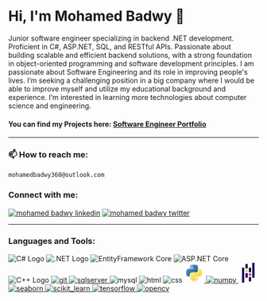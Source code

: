 <h1 align="left"> Hi, I'm Mohamed Badwy 👋 </h1>

Junior software engineer specializing in backend .NET development. Proficient in C#, ASP.NET, SQL, and RESTful APIs. Passionate about building scalable and efficient backend solutions, with a strong foundation in object-oriented programming and software development principles. I am passionate about Software Engineering and its role in improving people's lives. I’m seeking a challenging position in a big company where I would be able to improve myself and utilize my educational background and experience. I’m interested in learning more technologies about computer science and engineering.

#### You can find my Projects here:   [Software Engineer Portfolio](https://github.com/MohamedBadwy360/Software-Engineer-Portfolio)

---

### 📫 How to reach me: 
    mohamedbadwy360@outlook.com

<h3 align="left">Connect with me:</h3>
<p align="left">
<a href="https://www.linkedin.com/in/mohamedbadwy360/" target="blank"><img align="center" src="https://raw.githubusercontent.com/rahuldkjain/github-profile-readme-generator/master/src/images/icons/Social/linked-in-alt.svg" alt="mohamed badwy linkedin" height="30" width="40" /></a>
<a href="https://twitter.com/mohamedbadwy360" target="blank"><img align="center" src="https://upload.wikimedia.org/wikipedia/commons/5/53/X_logo_2023_original.svg" alt="mohamed badwy twitter" height="30" width="40" /></a>
</p>

---

<h3 align="left">Languages and Tools:</h3>

<span><img src="https://user-images.githubusercontent.com/19507241/64484929-d4b1cd80-d236-11e9-8bbe-1872b473bd64.png" alt="C# Logo" width="40" height="40"/></span>
<span><img src="https://github.com/dotnet/brand/blob/main/logo/dotnet-logo.jpg?raw=true" alt=".NET Logo" width="40" height="40"/></span>
<span><img src="https://github.com/campusMVP/dotnetCoreLogoPack/blob/master/Entity%20Framework%20Core/Bitmap%20RGB/Bitmap-MEDIUM_Entity-Framework-Core-Logo_2colors_Square_Boxed_RGB.png?raw=true" alt="EntityFramework Core" width="40" height="40"/></span>
<span><img src="https://github.com/campusMVP/dotnetCoreLogoPack/blob/master/ASP.NET%20Core/Bitmap%20RGB/Bitmap-MEDIUM_ASP.NET-Core-Logo_2colors_Square_Boxed_RGB.png?raw=true" alt="ASP.NET Core" width="40" height="40"/></span>
<span><img src="https://raw.githubusercontent.com/isocpp/logos/master/cpp_logo.png" alt="C++ Logo" width="40" height="40"/></span>
<a href="https://git-scm.com/" target="_blank" rel="noreferrer"> <img src="https://www.vectorlogo.zone/logos/git-scm/git-scm-icon.svg" alt="git" width="40" height="40"/> </a> 
<a href="https://www.microsoft.com/en-us/sql-server" target="_blank" rel="noreferrer"> <img src="https://www.svgrepo.com/show/303229/microsoft-sql-server-logo.svg" alt="sqlserver" width="40" height="40"/> </a>
<span><img src="https://avatars.githubusercontent.com/u/2452804?s=200&v=4" alt="mysql" width="40" height="40"/></span>
<span><img src="https://raw.githubusercontent.com/bablubambal/All_logo_and_pictures/1ac69ce5fbc389725f16f989fa53c62d6e1b4883/social%20icons/html5.svg" alt="html" width="40" height="40"/></span>
<span><img src="https://raw.githubusercontent.com/bablubambal/All_logo_and_pictures/1ac69ce5fbc389725f16f989fa53c62d6e1b4883/social%20icons/css3.svg" alt="css" width="40" height="40"/></span>
<a href="https://www.python.org" target="_blank" rel="noreferrer"> <img src="https://raw.githubusercontent.com/devicons/devicon/master/icons/python/python-original.svg" alt="python" width="40" height="40"/> </a> 
<a href="https://numpy.org/" target="_blank" rel="noreferrer"> <img src="https://numpy.org/images/logo.svg" alt="numpy" width="40" height="40"/> </a> 
<a href="https://pandas.pydata.org/" target="_blank" rel="noreferrer"> <img src="https://raw.githubusercontent.com/devicons/devicon/2ae2a900d2f041da66e950e4d48052658d850630/icons/pandas/pandas-original.svg" alt="pandas" width="40" height="40"/> </a> 
<a href="https://seaborn.pydata.org/" target="_blank" rel="noreferrer"> <img src="https://seaborn.pydata.org/_images/logo-mark-lightbg.svg" alt="seaborn" width="40" height="40"/> </a> 
<a href="https://scikit-learn.org/" target="_blank" rel="noreferrer"> <img src="https://upload.wikimedia.org/wikipedia/commons/0/05/Scikit_learn_logo_small.svg" alt="scikit_learn" width="40" height="40"/> </a> 
<a href="https://www.tensorflow.org" target="_blank" rel="noreferrer"> <img src="https://www.vectorlogo.zone/logos/tensorflow/tensorflow-icon.svg" alt="tensorflow" width="40" height="40"/> </a>
<a href="https://opencv.org/" target="_blank" rel="noreferrer"> <img src="https://www.vectorlogo.zone/logos/opencv/opencv-icon.svg" alt="opencv" width="40" height="40"/> </a>

